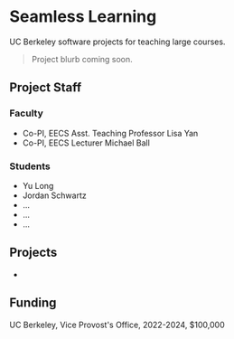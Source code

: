 # Seamless Learning

UC Berkeley software projects for teaching large courses. 

> Project blurb coming soon.

## Project Staff

### Faculty
* Co-PI, EECS Asst. Teaching Professor Lisa Yan
* Co-PI, EECS Lecturer Michael Ball

### Students
* Yu Long
* Jordan Schwartz
* ...
* ...
* ...

## Projects

* 

## Funding

UC Berkeley, Vice Provost's Office, 2022-2024, $100,000
